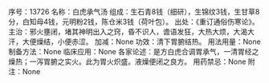 序号：13726
名称：白虎承气汤
组成：生石青8钱（细研），生锦纹3钱，生甘草8分，白知母4钱，元明粉2钱，陈仓米3钱（荷叶包）。
出处：《重订通俗伤寒论》。
主治：邪火壅闭，堵其神明出入之窍，昏不识人，谵语发狂，大热大烦，大渴大汗，大便燥结，小便赤涩。
加减：None
功效：清下胃腑结热。
用法用量：None
制备方法：None
临床应用：None
各家论述：是方白虎合调胃承气，一清胃经之燥热；一泻胃腑之实火。此为胃火炽盛。液燥便闭之良方。
用药禁忌：None
附注：None

